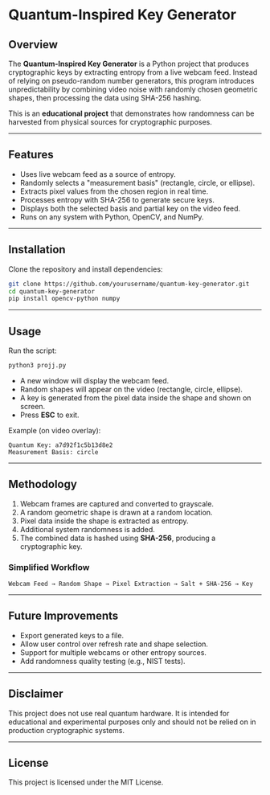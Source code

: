 # Quantum-Inspired Key Generator

## Overview

The **Quantum-Inspired Key Generator** is a Python project that produces cryptographic keys by extracting entropy from a live webcam feed.
Instead of relying on pseudo-random number generators, this program introduces unpredictability by combining video noise with randomly chosen geometric shapes, then processing the data using SHA-256 hashing.

This is an **educational project** that demonstrates how randomness can be harvested from physical sources for cryptographic purposes.

---

## Features

* Uses live webcam feed as a source of entropy.
* Randomly selects a "measurement basis" (rectangle, circle, or ellipse).
* Extracts pixel values from the chosen region in real time.
* Processes entropy with SHA-256 to generate secure keys.
* Displays both the selected basis and partial key on the video feed.
* Runs on any system with Python, OpenCV, and NumPy.

---

## Installation

Clone the repository and install dependencies:

```bash
git clone https://github.com/yourusername/quantum-key-generator.git
cd quantum-key-generator
pip install opencv-python numpy
```

---

## Usage

Run the script:

```bash
python3 projj.py
```

* A new window will display the webcam feed.
* Random shapes will appear on the video (rectangle, circle, ellipse).
* A key is generated from the pixel data inside the shape and shown on screen.
* Press **ESC** to exit.

Example (on video overlay):

```
Quantum Key: a7d92f1c5b13d8e2
Measurement Basis: circle
```

---

## Methodology

1. Webcam frames are captured and converted to grayscale.
2. A random geometric shape is drawn at a random location.
3. Pixel data inside the shape is extracted as entropy.
4. Additional system randomness is added.
5. The combined data is hashed using **SHA-256**, producing a cryptographic key.

### Simplified Workflow

```
Webcam Feed → Random Shape → Pixel Extraction → Salt + SHA-256 → Key
```

---

## Future Improvements

* Export generated keys to a file.
* Allow user control over refresh rate and shape selection.
* Support for multiple webcams or other entropy sources.
* Add randomness quality testing (e.g., NIST tests).

---

## Disclaimer

This project does not use real quantum hardware.
It is intended for educational and experimental purposes only and should not be relied on in production cryptographic systems.

---

## License

This project is licensed under the MIT License.
